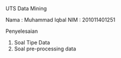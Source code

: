 UTS Data Mining

Nama : Muhammad Iqbal
NIM  : 201011401251

Penyelesaian
1. Soal Tipe Data
2. Soal pre-processing data
